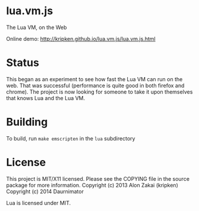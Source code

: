 
lua.vm.js
=========

The Lua VM, on the Web

Online demo: http://kripken.github.io/lua.vm.js/lua.vm.js.html


Status
======

This began as an experiment to see how fast the Lua VM can run on the web. That was successful (performance is quite good in both firefox and chrome). The project is now looking for someone to take it upon themselves that knows Lua and the Lua VM.

Building
========

To build, run `make emscripten` in the `lua` subdirectory


License
=======

This project is MIT/X11 licensed. Please see the COPYING file in the source package for more information.
Copyright (c) 2013 Alon Zakai (kripken)
Copyright (c) 2014 Daurnimator

Lua is licensed under MIT.
